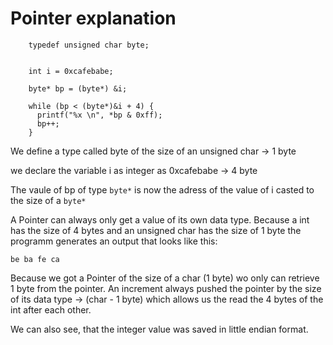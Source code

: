 #  Pointer explanation


```
    typedef unsigned char byte;
    
    
    int i = 0xcafebabe;
    
    byte* bp = (byte*) &i;

    while (bp < (byte*)&i + 4) {
      printf("%x \n", *bp & 0xff);
      bp++;
    }
```

We define a type called byte of the size of an unsigned char -> 1 byte

we declare the variable i as integer as 0xcafebabe -> 4 byte

The vaule of bp of type `byte*` is now the adress of the value of i casted to the size of a `byte*`

A Pointer can always only get a value of its own data type. Because a int has the size of 4 bytes and an unsigned char has the size of 1 byte the programm generates an output that looks like this:

` be ba fe ca `

Because we got a Pointer of the size of a char (1 byte) wo only can retrieve 1 byte from the pointer. An increment always pushed the pointer by the size of its data type -> (char - 1 byte) which allows us the read the 4 bytes of the int after each other.

We can also see, that the integer value was saved in little endian format. 






